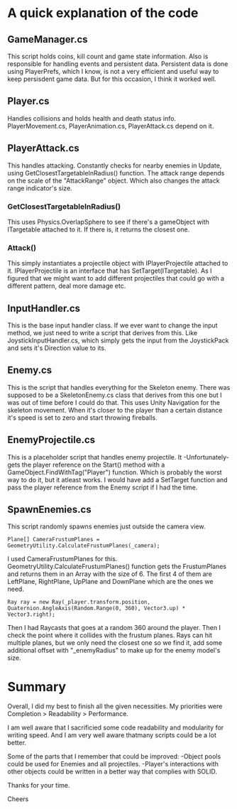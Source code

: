 # A quick explanation of the code

## GameManager.cs
This script holds coins, kill count and game state information.
Also is responsible for handling events and persistent data.
Persistent data is done using PlayerPrefs, which I know, is not a very efficient and useful way to keep persisdent game data. But for this occasion, I think it worked well.

## Player.cs
Handles collisions and holds health and death status info. PlayerMovement.cs, PlayerAnimation.cs, PlayerAttack.cs depend on it.

## PlayerAttack.cs
This handles attacking. Constantly checks for nearby enemies in Update, using GetClosestTargetableInRadius() function. The attack range depends on the scale of the "AttackRange" object.
Which also changes the attack range indicator's size.

### GetClosestTargetableInRadius() 
This uses Physics.OverlapSphere to see if there's a gameObject with ITargetable attached to it. If there is, it returns the closest one.

### Attack()
This simply instantiates a projectile object with IPlayerProjectile attached to it. 
IPlayerProjectile is an interface that has SetTarget(ITargetable). As I figured that we might want to add different projectiles that could go with a different pattern, deal more damage etc.

## InputHandler.cs
This is the base input handler class. If we ever want to change the input method, we just need to write a script that derives from this.
Like JoystickInputHandler.cs, which simply gets the input from the JoystickPack and sets it's Direction value to its.

## Enemy.cs
This is the script that handles everything for the Skeleton enemy. There was supposed to be a SkeletonEnemy.cs class that derives from this one but I was out of time before I could do that.
This uses Unity Navigation for the skeleton movement. When it's closer to the player than a certain distance it's speed is set to zero and start throwing fireballs.

## EnemyProjectile.cs
This is a placeholder script that handles enemy projectile. It -Unfortunately- gets the player reference on the Start() method with a GameObject.FindWithTag("Player") function.
Which is probably the worst way to do it, but it atleast works. I would have add a SetTarget function and pass the player reference from the Enemy script if I had the time.

## SpawnEnemies.cs
This script randomly spawns enemies just outside the camera view.
  
    Plane[] CameraFrustumPlanes = GeometryUtility.CalculateFrustumPlanes(_camera);
    
I used CameraFrustumPlanes for this. GeometryUtility.CalculateFrustumPlanes() function gets the FrustumPlanes and returns them in an Array with the size of 6.
The first 4 of them are LeftPlane, RightPlane, UpPlane and DownPlane which are the ones we need. 

    Ray ray = new Ray(_player.transform.position, Quaternion.AngleAxis(Random.Range(0, 360), Vector3.up) * Vector3.right);

Then I had Raycasts that goes at a random 360 around the player. Then I check the point where it collides with the frustum planes. 
Rays can hit multiple planes, but we only need the closest one so we find it, add some additional offset with "_enemyRadius" to make up for the enemy model's size. 

# Summary

Overall, I did my best to finish all the given necessities. My priorities were Completion > Readability > Performance.

I am well aware that I sacrificied some code readability and modularity for writing speed. And I am very well aware thatmany scripts could be a lot better.

Some of the parts that I remember that could be improved:
-Object pools could be used for Enemies and all projectiles.
-Player's interactions with other objects could be written in a better way that complies with SOLID.


Thanks for your time. 

Cheers
